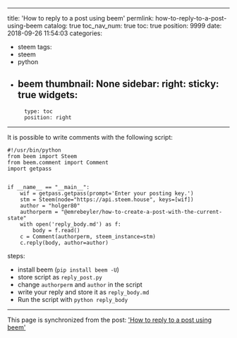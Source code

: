
---
title: 'How to reply to a post using beem'
permlink: how-to-reply-to-a-post-using-beem
catalog: true
toc_nav_num: true
toc: true
position: 9999
date: 2018-09-26 11:54:03
categories:
- steem
tags:
- steem
- python
- beem
thumbnail: None
sidebar:
    right:
        sticky: true
widgets:
    -
        type: toc
        position: right
---


It is possible to write comments with the following script:

```
#!/usr/bin/python
from beem import Steem
from beem.comment import Comment
import getpass


if __name__ == "__main__":
    wif = getpass.getpass(prompt='Enter your posting key.')
    stm = Steem(node="https://api.steem.house", keys=[wif])
    author = "holger80"
    authorperm = "@emrebeyler/how-to-create-a-post-with-the-current-state"
    with open('reply_body.md') as f:
        body = f.read()    
    c = Comment(authorperm, steem_instance=stm)
    c.reply(body, author=author)
```

steps:

- install beem (`pip install beem -U`)
- store script as `reply_post.py`
- change `authorperm` and `author` in the script
- write your reply and store it as `reply_body.md`
- Run the script with `python reply_body`



- - -

This page is synchronized from the post: ['How to reply to a post using beem'](https://steemit.com/@holger80/how-to-reply-to-a-post-using-beem)
